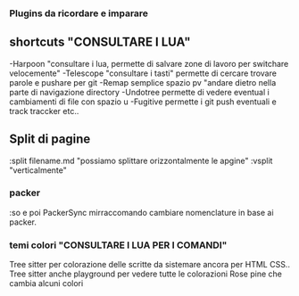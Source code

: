 ### Plugins da ricordare e imparare

## shortcuts "CONSULTARE I LUA"
-Harpoon "consultare i lua, permette di salvare zone di lavoro per switchare velocemente"
-Telescope "consultare i tasti" permette di cercare trovare parole e pushare per git 
-Remap semplice spazio pv "andare dietro nella parte di navigazione directory
-Undotree permette di vedere eventual i cambiamenti di file con spazio u 
-Fugitive permette i git push eventuali e track traccker etc.. 

## Split di pagine
:split filename.md "possiamo splittare orizzontalmente le apgine" 
:vsplit "verticalmente"

### packer
:so e poi PackerSync mirraccomando cambiare nomenclature in base ai packer.

### temi colori "CONSULTARE I LUA PER I COMANDI"
Tree sitter per colorazione delle scritte da sistemare ancora per HTML CSS..
Tree sitter anche playground per vedere tutte le colorazioni
Rose pine che cambia alcuni colori 







